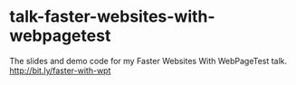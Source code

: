 # talk-faster-websites-with-webpagetest
The slides and demo code for my Faster Websites With WebPageTest talk. http://bit.ly/faster-with-wpt
